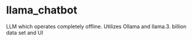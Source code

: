 # llama_chatbot
LLM which operates completely offline. Utilizes Ollama and llama.3. billion data set and UI  


